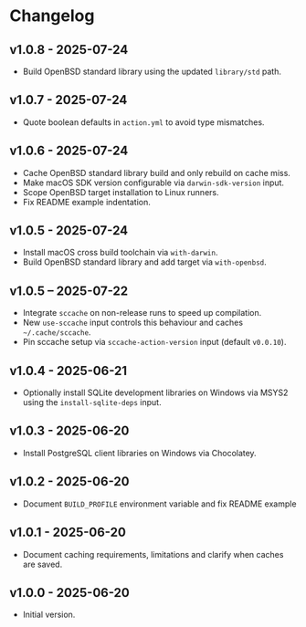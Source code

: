 
# Changelog

## v1.0.8 - 2025-07-24

- Build OpenBSD standard library using the updated `library/std` path.

## v1.0.7 - 2025-07-24

- Quote boolean defaults in `action.yml` to avoid type mismatches.

## v1.0.6 - 2025-07-24

- Cache OpenBSD standard library build and only rebuild on cache miss.
- Make macOS SDK version configurable via `darwin-sdk-version` input.
- Scope OpenBSD target installation to Linux runners.
- Fix README example indentation.

## v1.0.5 - 2025-07-24

- Install macOS cross build toolchain via `with-darwin`.
- Build OpenBSD standard library and add target via `with-openbsd`.

## v1.0.5 – 2025-07-22

- Integrate `sccache` on non-release runs to speed up compilation.
- New `use-sccache` input controls this behaviour and caches `~/.cache/sccache`.
- Pin sccache setup via `sccache-action-version` input (default `v0.0.10`).

## v1.0.4 - 2025-06-21

- Optionally install SQLite development libraries on Windows via MSYS2 using the
  `install-sqlite-deps` input.

## v1.0.3 - 2025-06-20

- Install PostgreSQL client libraries on Windows via Chocolatey.

## v1.0.2 - 2025-06-20

- Document `BUILD_PROFILE` environment variable and fix README example

## v1.0.1 - 2025-06-20

- Document caching requirements, limitations and clarify when caches are saved.

## v1.0.0 - 2025-06-20
- Initial version.
